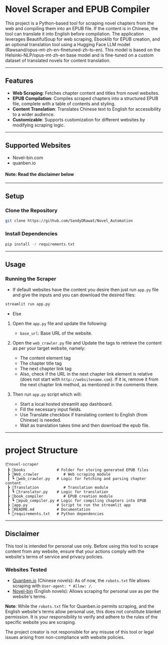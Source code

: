 # Novel Scraper and EPUB Compiler

This project is a Python-based tool for scraping novel chapters from the web and compiling them into an EPUB file. If the content is in Chinese, the tool can translate it into English before compilation. The application leverages BeautifulSoup for web scraping, Ebooklib for EPUB creation, and an optional translation tool using a Hugging Face LLM model (Rawsand/opus-mt-zh-en-finetuned-zh-to-en). This model is based on the Helsinki-NLP/opus-mt-zh-en base model and is fine-tuned on a custom dataset of translated novels for content translation.

---

## Features

- **Web Scraping**: Fetches chapter content and titles from novel websites.
- **EPUB Compilation**: Compiles scraped chapters into a structured EPUB file, complete with a table of contents and styling.
- **Content Translation**: Translates Chinese text to English for accessibility to a wider audience.
- **Customizable**: Supports customization for different websites by modifying scraping logic.

---

## Supported Websites
-    Novel-bin.com
-    quanben.io
#### Note:   Read the disclaimer below
---
## Setup

### Clone the Repository
```bash
git clone https://github.com/SandyDRawat/Novel_Automation
```
### Install Dependencies
```bash
pip install -r requirements.txt
```

---
## Usage

### Running the Scraper

- If default websites have the content you desire then just run `app.py` file and give the inputs and you can download the desired files:
```bash
streamlit run app.py
```
- Else
1.  Open the `app.py` file and update the following:

    -   `base_url`: Base URL of the website.

2.  Open the `web_crawler.py` file and Update the tags to retrieve the content as per your target website, namely:

    -  The content element tag
    -  The chapter title tag
    -  The next chapter link tag
    -  Also, check if the URL in the next chapter link element is relative (does not start with `http://websitename.com`). If it is, remove it from the next chapter link method, as mentioned in the comments there.

3.  Then run `app.py` script which will:

    -   Start a local hosted streamlit app dashboard.
    -   Fill the necessary input fields.
    -   Use Translate checkbox if translating content to English (from Chinese) is needed.
    -   Wait as translation takes time and then download the epub file.

---
# project Structure
```Plaintext
📦novel-scraper
 ┣ 📂books              # Folder for storing generated EPUB files
 ┣ 📂Web_crawler           # Web scraping module
 ┃ ┗ 📜web_crawler.py   # Logic for fetching and parsing chapter content
 ┣ 📂Translation           # Translation module
 ┃ ┗ 📜translator.py    # Logic for translation
 ┣ 📂book_compiler         # EPUB creation module
 ┃ ┗ 📜epub_compiler.py # Logic for compiling chapters into EPUB
 ┣ 📜app.py             # Script to run the streamlit app
 ┣ 📜README.md          # Documentation
 ┗ 📜requirements.txt   # Python dependencies
```
---

## Disclaimer

This tool is intended for personal use only. Before using this tool to scrape content from any website, ensure that your actions comply with the website's terms of service and privacy policies.  

### Websites Tested
- [Quanben.io](https://www.quanben.io) (Chinese novels): As of now, the `robots.txt` file allows scraping with `User-agent: * Allow: /`.
- [Novel-bin](https://novel-bin.com) (English novels): Allows scraping for personal use as per the website's terms.  

**Note**: While the `robots.txt` file for Quanben.io permits scraping, and the English website's terms allow personal use, this does not constitute blanket permission. It is your responsibility to verify and adhere to the rules of the specific website you are scraping.  

The project creator is not responsible for any misuse of this tool or legal issues arising from non-compliance with website policies.

